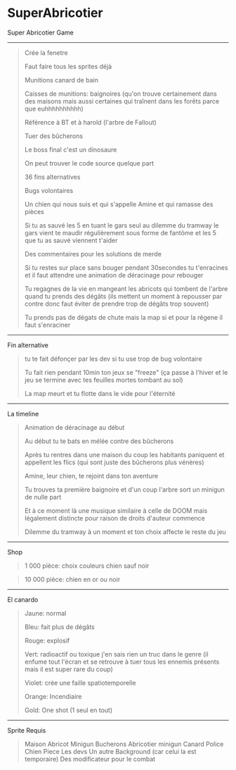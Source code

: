 # SuperAbricotier
Super Abricotier Game
***
>Crée la fenetre
>
>Faut faire tous les sprites déjà
>
>Munitions canard de bain
>
>Caisses de munitions: baignoires (qu'on trouve certainement dans des maisons mais aussi certaines qui traînent dans les forêts parce que euhhhhhhhhhh)
>
>Référence à BT et à harold (l'arbre de Fallout)
>
>Tuer des bûcherons
>
>Le boss final c'est un dinosaure
>
>On peut trouver le code source quelque part
>
>36 fins alternatives
>
>Bugs volontaires
>
>Un chien qui nous suis et qui s'appelle Amine et qui ramasse des pièces
>
>Si tu as sauvé les 5 en tuant le gars seul au dilemme du tramway le gars vient te maudir régulièrement sous forme de fantôme et les 5 que tu as sauvé viennent t'aider
>
>Des commentaires pour les solutions de merde
>
>Si tu restes sur place sans bouger pendant 30secondes tu t'enracines et il faut attendre une animation de déracinage pour rebouger
>
>Tu regagnes de la vie en mangeant les abricots qui tombent de l'arbre quand tu prends des dégâts (ils mettent un moment à repousser par contre donc faut éviter de prendre trop de dégâts trop souvent)
>
>Tu prends pas de dégats de chute mais la map si et pour la régene il faut s'enraciner
***
Fin alternative
>tu te fait défonçer par les dev si tu use trop de bug volontaire
>
>Tu fait rien pendant 10min ton jeux se "freeze" (ça passe à l'hiver et le jeu se termine avec tes feuilles mortes tombant au sol)
>
>La map meurt et tu flotte dans le vide pour l'éternité
***
La timeline
>Animation de déracinage au début
>
>Au début tu te bats en mélée contre des bûcherons
>
>Après tu rentres dans une maison du coup les habitants paniquent et appellent les flics (qui sont juste des bûcherons plus vénères)
>
>Amine, leur chien, te rejoint dans ton aventure
>
>Tu trouves ta première baignoire et d'un coup l'arbre sort un minigun de nulle part
>
>Et à ce moment là une musique similaire à celle de DOOM mais légalement distincte pour raison de droits d'auteur commence
>
>Dilemme du tramway à un moment et ton choix affecte le reste du jeu
***
Shop
>1 000 pièce: choix couleurs chien sauf noir

>10 000 pièce: chien en or ou noir
***
El canardo
>Jaune: normal
>
>Bleu: fait plus de dégâts
>
>Rouge: explosif
>
>Vert: radioactif ou toxique j'en sais rien un truc dans le genre (il enfume tout l'écran et se retrouve à tuer tous les ennemis présents mais il est super rare du coup)
>
>Violet: crée une faille spatiotemporelle
>
>Orange: Incendiaire
>
>Gold: One shot (1 seul en tout)
***
Sprite Requis
> Maison
> Abricot
> Minigun
> Bucherons
> Abricotier
> minigun
> Canard
> Police
> Chien
> Piece
> Les devs
> Un autre Background (car celui la est temporaire)
> Des modificateur pour le combat